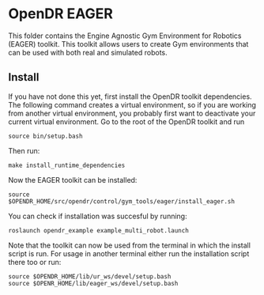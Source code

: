 # OpenDR EAGER

This folder contains the Engine Agnostic Gym Environment for Robotics (EAGER) toolkit. This toolkit allows users to create Gym environments that can be used with both real and simulated robots.

## Install

If you have not done this yet, first install the OpenDR toolkit dependencies.
The following command creates a virtual environment, so if you are working from another virtual environment, you probably first want to deactivate your current virtual environment.
Go to the root of the OpenDR toolkit and run

```
source bin/setup.bash
```
Then run:
```
make install_runtime_dependencies
```
Now the EAGER toolkit can be installed:
```
source $OPENDR_HOME/src/opendr/control/gym_tools/eager/install_eager.sh
```
You can check if installation was succesful by running:
```
roslaunch opendr_example example_multi_robot.launch
```
Note that the toolkit can now be used from the terminal in which the install script is run.
For usage in another terminal either run the installation script there too or run:
```
source $OPENDR_HOME/lib/ur_ws/devel/setup.bash
source $OPENR_HOME/lib/eager_ws/devel/setup.bash
```

